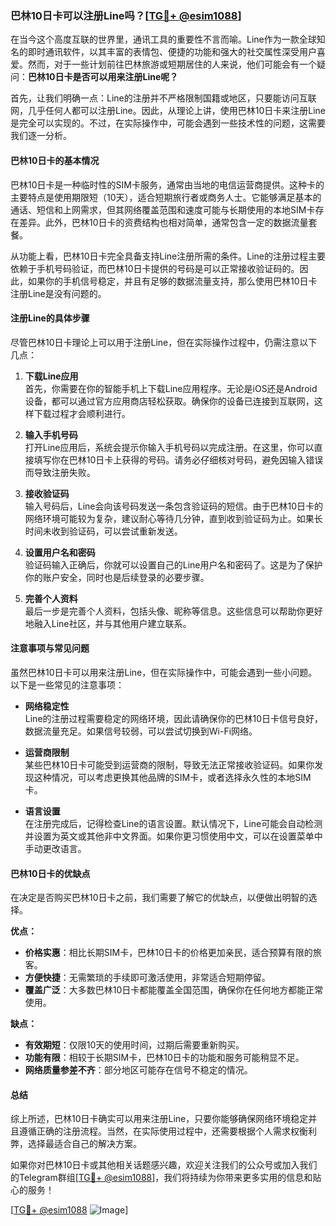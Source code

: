 ### 巴林10日卡可以注册Line吗？[[TG💪+ @esim1088](https://t.me/s/esim1088)]

在当今这个高度互联的世界里，通讯工具的重要性不言而喻。Line作为一款全球知名的即时通讯软件，以其丰富的表情包、便捷的功能和强大的社交属性深受用户喜爱。然而，对于一些计划前往巴林旅游或短期居住的人来说，他们可能会有一个疑问：**巴林10日卡是否可以用来注册Line呢？**

首先，让我们明确一点：Line的注册并不严格限制国籍或地区，只要能访问互联网，几乎任何人都可以注册Line。因此，从理论上讲，使用巴林10日卡来注册Line是完全可以实现的。不过，在实际操作中，可能会遇到一些技术性的问题，这需要我们逐一分析。

#### 巴林10日卡的基本情况

巴林10日卡是一种临时性的SIM卡服务，通常由当地的电信运营商提供。这种卡的主要特点是使用期限短（10天），适合短期旅行者或商务人士。它能够满足基本的通话、短信和上网需求，但其网络覆盖范围和速度可能与长期使用的本地SIM卡存在差异。此外，巴林10日卡的资费结构也相对简单，通常包含一定的数据流量套餐。

从功能上看，巴林10日卡完全具备支持Line注册所需的条件。Line的注册过程主要依赖于手机号码验证，而巴林10日卡提供的号码是可以正常接收验证码的。因此，如果你的手机信号稳定，并且有足够的数据流量支持，那么使用巴林10日卡注册Line是没有问题的。

#### 注册Line的具体步骤

尽管巴林10日卡理论上可以用于注册Line，但在实际操作过程中，仍需注意以下几点：

1. **下载Line应用**  
   首先，你需要在你的智能手机上下载Line应用程序。无论是iOS还是Android设备，都可以通过官方应用商店轻松获取。确保你的设备已连接到互联网，这样下载过程才会顺利进行。

2. **输入手机号码**  
   打开Line应用后，系统会提示你输入手机号码以完成注册。在这里，你可以直接填写你在巴林10日卡上获得的号码。请务必仔细核对号码，避免因输入错误而导致注册失败。

3. **接收验证码**  
   输入号码后，Line会向该号码发送一条包含验证码的短信。由于巴林10日卡的网络环境可能较为复杂，建议耐心等待几分钟，直到收到验证码为止。如果长时间未收到验证码，可以尝试重新发送。

4. **设置用户名和密码**  
   验证码输入正确后，你就可以设置自己的Line用户名和密码了。这是为了保护你的账户安全，同时也是后续登录的必要步骤。

5. **完善个人资料**  
   最后一步是完善个人资料，包括头像、昵称等信息。这些信息可以帮助你更好地融入Line社区，并与其他用户建立联系。

#### 注意事项与常见问题

虽然巴林10日卡可以用来注册Line，但在实际操作中，可能会遇到一些小问题。以下是一些常见的注意事项：

- **网络稳定性**  
  Line的注册过程需要稳定的网络环境，因此请确保你的巴林10日卡信号良好，数据流量充足。如果信号较弱，可以尝试切换到Wi-Fi网络。

- **运营商限制**  
  某些巴林10日卡可能受到运营商的限制，导致无法正常接收验证码。如果你发现这种情况，可以考虑更换其他品牌的SIM卡，或者选择永久性的本地SIM卡。

- **语言设置**  
  在注册完成后，记得检查Line的语言设置。默认情况下，Line可能会自动检测并设置为英文或其他非中文界面。如果你更习惯使用中文，可以在设置菜单中手动更改语言。

#### 巴林10日卡的优缺点

在决定是否购买巴林10日卡之前，我们需要了解它的优缺点，以便做出明智的选择。

**优点：**
- **价格实惠**：相比长期SIM卡，巴林10日卡的价格更加亲民，适合预算有限的旅客。
- **方便快捷**：无需繁琐的手续即可激活使用，非常适合短期停留。
- **覆盖广泛**：大多数巴林10日卡都能覆盖全国范围，确保你在任何地方都能正常使用。

**缺点：**
- **有效期短**：仅限10天的使用时间，过期后需要重新购买。
- **功能有限**：相较于长期SIM卡，巴林10日卡的功能和服务可能稍显不足。
- **网络质量参差不齐**：部分地区可能存在信号不稳定的情况。

#### 总结

综上所述，巴林10日卡确实可以用来注册Line，只要你能够确保网络环境稳定并且遵循正确的注册流程。当然，在实际使用过程中，还需要根据个人需求权衡利弊，选择最适合自己的解决方案。

如果你对巴林10日卡或其他相关话题感兴趣，欢迎关注我们的公众号或加入我们的Telegram群组[[TG💪+ @esim1088](https://t.me/s/esim1088)]，我们将持续为你带来更多实用的信息和贴心的服务！

[[TG💪+ @esim1088](https://t.me/s/esim1088) ![Image](https://i.postimg.cc/4NQfJmqS/Snipaste-2025-05-13-00-14-12.png)]